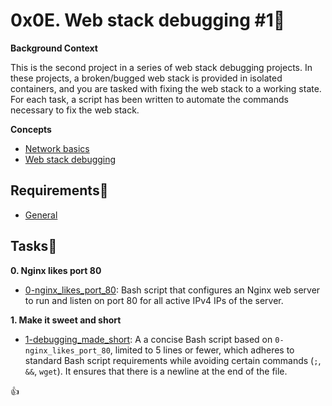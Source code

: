 # 0x0E. Web stack debugging #1:briefcase:
**Background Context**

This is the second project in a series of web stack debugging projects. In these projects, a broken/bugged web stack is provided in isolated containers, and you are tasked with fixing the web stack to a working state. For each task, a script has been written to automate the commands necessary to fix the web stack.

**Concepts**
- [Network basics](../0x09-web_infrastructure_design/concepts/network_b.md)
- [Web stack debugging](../0x0F-load_balancer/concepts/web_stack_debug.md)

## Requirements:round_pushpin:
- [General](../0x0D-web_stack_debugging_0/README.md#Requirements)

## Tasks:page_with_curl:
**0. Nginx likes port 80**
- [0-nginx_likes_port_80](./0-nginx_likes_port_80): Bash script that configures an Nginx web server to run and listen on port 80 for all active IPv4 IPs of the server.

**1. Make it sweet and short**
- [1-debugging_made_short](./1-debugging_made_short): A a concise Bash script based on `0-nginx_likes_port_80`, limited to 5 lines or fewer, which adheres to standard Bash script requirements while avoiding certain commands (`;`, `&&`, `wget`). It ensures that there is a newline at the end of the file.

:+1:
